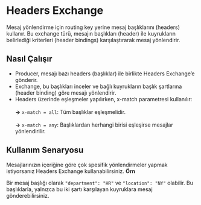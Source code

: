 # Headers Exchange

Mesaj yönlendirme için routing key yerine mesaj başlıklarını (headers) kullanır. Bu exchange türü, mesajın başlıkları 
(header) ile kuyrukların belirlediği kriterleri (header bindings) karşılaştırarak mesaj yönlendirir.

## Nasıl Çalışır
* Producer, mesajı bazı headers (başlıklar) ile birlikte Headers Exchange’e gönderir.
* Exchange, bu başlıkları inceler ve bağlı kuyrukların başlık şartlarına (header binding) göre mesajı yönlendirir.
* Headers üzerinde eşleşmeler yapılırken, x-match parametresi kullanılır: <br></br>
<b>-></b> `x-match = all`: Tüm başlıklar eşleşmelidir.<br></br>
<b>-></b> `x-match = any`: Başlıklardan herhangi birisi eşleşirse mesajlar yönlendirilir.

## Kullanım Senaryosu

Mesajlarınızın içeriğine göre çok spesifik yönlendirmeler yapmak istiyorsanız Headers Exchange kullanabilirsiniz. 
<b>Örn</b>

Bir mesaj başlığı olarak `"department": "HR"` ve `"location": "NY"` olabilir.
Bu başlıklarla, yalnızca bu iki şartı karşılayan kuyruklara mesaj gönderebilirsiniz.
